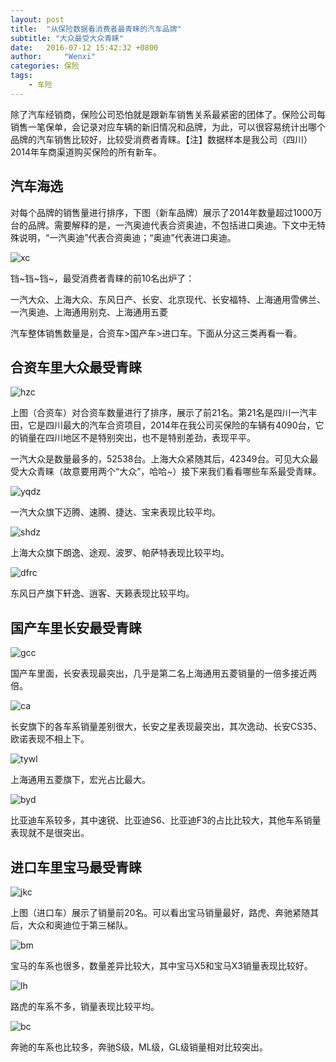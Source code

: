 ```yaml
---
layout: post
title:  "从保险数据看消费者最青睐的汽车品牌"
subtitle: "大众最受大众青睐"
date:   2016-07-12 15:42:32 +0800
author:     "Wenxi"
categories: 保险
tags:
    - 车险
---
```

除了汽车经销商，保险公司恐怕就是跟新车销售关系最紧密的团体了。保险公司每销售一笔保单，会记录对应车辆的新旧情况和品牌，为此，可以很容易统计出哪个品牌的汽车销售比较好，比较受消费者青睐。【注】数据样本是我公司（四川）2014年车商渠道购买保险的所有新车。

## 汽车海选

对每个品牌的销售量进行排序，下图（新车品牌）展示了2014年数量超过1000万台的品牌。需要解释的是，一汽奥迪代表合资奥迪，不包括进口奥迪。下文中无特殊说明，“一汽奥迪”代表合资奥迪；“奥迪”代表进口奥迪。

![xc]({{site.baseurl}}/pictures/baoxian2/xc.png)

铛~铛~铛~，最受消费者青睐的前10名出炉了：

一汽大众、上海大众、东风日产、长安、北京现代、长安福特、上海通用雪佛兰、一汽奥迪、上海通用别克、上海通用五菱

汽车整体销售数量是，合资车>国产车>进口车。下面从分这三类再看一看。

## 合资车里大众最受青睐

![hzc]({{site.baseurl}}/pictures/baoxian2/hzc.png)

上图（合资车）对合资车数量进行了排序，展示了前21名。第21名是四川一汽丰田，它是四川最大的汽车合资项目，2014年在我公司买保险的车辆有4090台，它的销量在四川地区不是特别突出，也不是特别差劲，表现平平。

一汽大众是数量最多的，52538台。上海大众紧随其后，42349台。可见大众最受大众青睐（故意要用两个“大众”，哈哈~）接下来我们看看哪些车系最受青睐。

![yqdz]({{site.baseurl}}/pictures/baoxian2/yqdz.png)

一汽大众旗下迈腾、速腾、捷达、宝来表现比较平均。

![shdz]({{site.baseurl}}/pictures/baoxian2/shdz.png)

上海大众旗下朗逸、途观、波罗、帕萨特表现比较平均。

![dfrc]({{site.baseurl}}/pictures/baoxian2/dfrc.png)

东风日产旗下轩逸、逍客、天籁表现比较平均。

## 国产车里长安最受青睐

![gcc]({{site.baseurl}}/pictures/baoxian2/gcc.png)

国产车里面，长安表现最突出，几乎是第二名上海通用五菱销量的一倍多接近两倍。

![ca]({{site.baseurl}}/pictures/baoxian2/ca.png)

长安旗下的各车系销量差别很大，长安之星表现最突出，其次逸动、长安CS35、欧诺表现不相上下。

![tywl]({{site.baseurl}}/pictures/baoxian2/tywl.png)

上海通用五菱旗下，宏光占比最大。

![byd]({{site.baseurl}}/pictures/baoxian2/byd.png)

比亚迪车系较多，其中速锐、比亚迪S6、比亚迪F3的占比比较大，其他车系销量表现就不是很突出。

## 进口车里宝马最受青睐

![jkc]({{site.baseurl}}/pictures/baoxian2/jkc.png)

上图（进口车）展示了销量前20名。可以看出宝马销量最好，路虎、奔驰紧随其后，大众和奥迪位于第三梯队。

![bm]({{site.baseurl}}/pictures/baoxian2/bm.png)

宝马的车系也很多，数量差异比较大，其中宝马X5和宝马X3销量表现比较好。

![lh]({{site.baseurl}}/pictures/baoxian2/lh.png)

路虎的车系不多，销量表现比较平均。

![bc]({{site.baseurl}}/pictures/baoxian2/bc.png)

奔驰的车系也比较多，奔驰S级，ML级，GL级销量相对比较突出。